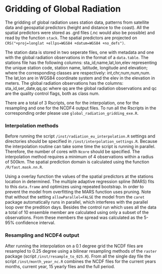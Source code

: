 # Gridding of Global Radiation
The gridding of global radiation uses station data, patterns from satellite data and geospatial predictors (height and distance to the coast). All the spatial predictors were stored as .grd files (.nc would also be possible) and read by the function `stack`. The spatial predictors are projected on `CRS("+proj=longlat +ellps=WGS84 +datum=WGS84 +no_defs")`. 

The station data is stored in two seperate files, one with metadata and one with the global radiation observations in the format of a `data.table`. The stations file has the following columns: sta_id,name,lat,lon,elev representing the unique station code, station name, latitude, longitude and elevation; where the corresponding classes are respectively: int,chr,num,num,num. The lat,lon are in WGS84 coordinate system and the elev in the elevation in meters. The global radiation observations has the columns: sta_id,ser_date,qq,qc where qq are the global radiation observations and qc are the quality control flags, both as class num. 

There are a total of 3 Rscripts, one for the interpolation, one for the resampling and one for the NCDF4 output files. To run all the Rscripts in the corresponding order please use `global_radiation_gridding_exe.R`. 

### Interpolation methods
Before running the script `/inst/radiation_eu_interpolation.R` settings and directories should be specified in `/inst/interpolation_settings.R`. Because the interpolation routine can take some time the script is running in parallel. Therefore, the number of cores with `Ncore` should be specified. The interpolation method requires a minimum of 4 observations within a radius of 500km. The spatial prediction domain is calculated using the function `/R/fast.mask.nn.R`. 

Using a overlay function the values of the spatial predictors at the stations location in determined. The multiple adaptive regression spline (MARS) fits to this `data.frame` and optimizes using repeated bootstrap. In order to prevent the model from overfitting the MARS function uses pruning. Note that without the setting `allowParallel=FALSE` the model from the `caret` package automatically runs in parallel, which interferes with the parallel loop over the predition days. Besides the control run which uses all the data a total of 10 ensemble member are calculated using only a subset of the observations. From these members the spread was calculated as the 5-95\% confidence interval. 

### Resampling and NCDF4 output 
After running the interpolation on a 0.1 degree grid the NCDF files are resampled to 0.25 degree using a bilinear resampling methods of the `raster` package (script `/inst/resample_to_025.R`). From all the single day file the script `/inst/month_year_nc.R` combines the NCDF files for the current years months, current year, 15 yearly files and the full period. 

